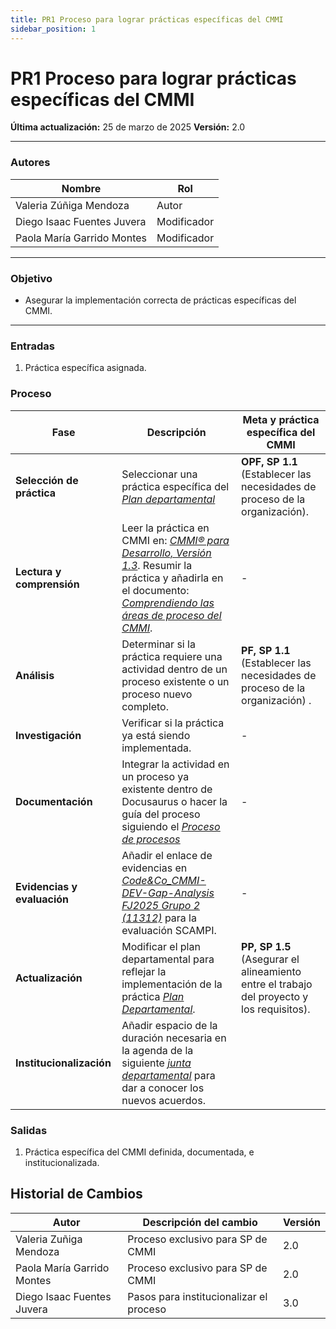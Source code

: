 ```yaml
---
title: PR1 Proceso para lograr prácticas específicas del CMMI
sidebar_position: 1
---
```


# PR1 Proceso para lograr prácticas específicas del CMMI

**Última actualización:** 25 de marzo de 2025
**Versión:** 2.0

---

### Autores

| Nombre                     | Rol         |
| -------------------------- | ----------- |
| Valeria Zúñiga Mendoza     | Autor       |
| Diego Isaac Fuentes Juvera | Modificador |
| Paola María Garrido Montes | Modificador |

---

### Objetivo

- Asegurar la implementación correcta de prácticas específicas del CMMI.

---

### Entradas

1. Práctica específica asignada.

### Proceso

| Fase                        | Descripción                                                                                                                                                                                                                                                                                                                                             | Meta y práctica específica del CMMI                                                       |
| --------------------------- | ------------------------------------------------------------------------------------------------------------------------------------------------------------------------------------------------------------------------------------------------------------------------------------------------------------------------------------------------------- | ----------------------------------------------------------------------------------------- |
| **Selección de práctica**   | Seleccionar una práctica específica del <u>_[Plan departamental](https://docs.google.com/spreadsheets/d/1yvqCf1wp_6ic0Xqwd4LDwk_sMfGdgWF-S9FTfnieVZQ/edit?usp=sharing)_ </u>                                                                                                                                                                            | **OPF, SP 1.1** (Establecer las necesidades de proceso de la organización).               |
| **Lectura y comprensión**   | Leer la práctica en CMMI en: <u>_[CMMI® para Desarrollo, Versión 1.3](https://insights.sei.cmu.edu/documents/87/2010_019_001_28782.pdf)_</u>. Resumir la práctica y añadirla en el documento: <u>_[Comprendiendo las áreas de proceso del CMMI](https://docs.google.com/document/d/19lSwMuoRpzJko4hnMJNj_W6A81tCjo35x_u47YBxRyw/edit?usp=sharing)_</u>. | -                                                                                         |
| **Análisis**                | Determinar si la práctica requiere una actividad dentro de un proceso existente o un proceso nuevo completo.                                                                                                                                                                                                                                            | **PF, SP 1.1** (Establecer las necesidades de proceso de la organización) .               |
| **Investigación**           | Verificar si la práctica ya está siendo implementada.                                                                                                                                                                                                                                                                                                   | -                                                                                         |
| **Documentación**           | Integrar la actividad en un proceso ya existente dentro de Docusaurus o hacer la guía del proceso siguiendo el <u>_[Proceso de procesos](http://localhost:3000/docs/procesos/PR17-proceso-procesos)_</u>                                                                                                                                                | -                                                                                         |
| **Evidencias y evaluación** | Añadir el enlace de evidencias en <u>_[Code&Co_CMMI-DEV-Gap-Analysis FJ2025 Grupo 2 (11312)](https://docs.google.com/spreadsheets/d/1hW2CMK-EKuXaOXwrbGjtfbg8v-DST-pHOJA2ZV5LNhk/edit?usp=sharing)_</u> para la evaluación SCAMPI.                                                                                                                      | -                                                                                         |
| **Actualización**           | Modificar el plan departamental para reflejar la implementación de la práctica <u>_[Plan Departamental](https://docs.google.com/spreadsheets/d/1eTiN_r1-Mm11OrqFt4T_miCeuI83M9zV5oTAhV1rUso/edit?usp=sharing)_</u>.                                                                                                                                     | **PP, SP 1.5** (Asegurar el alineamiento entre el trabajo del proyecto y los requisitos). |
| **Institucionalización** | Añadir espacio de la duración necesaria en la agenda de la siguiente <u>_[junta departamental](https://drive.google.com/drive/folders/1uW11TAX4Z0pN9h2i6CwmBCDxTntzh1AS?usp=drive_link)_</u> para dar a conocer los nuevos acuerdos. | |

### Salidas

1. Práctica específica del CMMI definida, documentada, e institucionalizada.

## Historial de Cambios

| Autor                      | Descripción del cambio            | Versión |
| -------------------------- | --------------------------------- | ------- |
| Valeria Zuñiga Mendoza     | Proceso exclusivo para SP de CMMI | 2.0     |
| Paola María Garrido Montes | Proceso exclusivo para SP de CMMI | 2.0     |
| Diego Isaac Fuentes Juvera | Pasos para institucionalizar el proceso | 3.0 |
